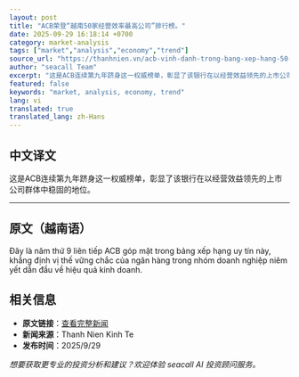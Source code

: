```yaml
---
layout: post
title: "ACB荣登“越南50家经营效率最高公司”排行榜。"
date: 2025-09-29 16:18:14 +0700
category: market-analysis
tags: ["market","analysis","economy","trend"]
source_url: "https://thanhnien.vn/acb-vinh-danh-trong-bang-xep-hang-50-cong-ty-kinh-doanh-hieu-qua-nhat-viet-nam-185250929171847278.htm"
author: "seacall Team"
excerpt: "这是ACB连续第九年跻身这一权威榜单，彰显了该银行在以经营效益领先的上市公司群体中稳固的地位。..."
featured: false
keywords: "market, analysis, economy, trend"
lang: vi
translated: true
translated_lang: zh-Hans
---
```


## 中文译文

这是ACB连续第九年跻身这一权威榜单，彰显了该银行在以经营效益领先的上市公司群体中稳固的地位。

---

## 原文（越南语）

Đ&acirc;y l&agrave; năm thứ 9 li&ecirc;n tiếp ACB g&oacute;p mặt trong bảng xếp hạng uy t&iacute;n n&agrave;y, khẳng định vị thế vững chắc của ng&acirc;n h&agrave;ng trong nh&oacute;m doanh nghiệp ni&ecirc;m yết dẫn đầu về hiệu quả kinh doanh.

## 相关信息

- **原文链接**：[查看完整新闻](https://thanhnien.vn/acb-vinh-danh-trong-bang-xep-hang-50-cong-ty-kinh-doanh-hieu-qua-nhat-viet-nam-185250929171847278.htm)
- **新闻来源**：Thanh Nien Kinh Te
- **发布时间**：2025/9/29

*想要获取更专业的投资分析和建议？欢迎体验 seacall AI 投资顾问服务。*